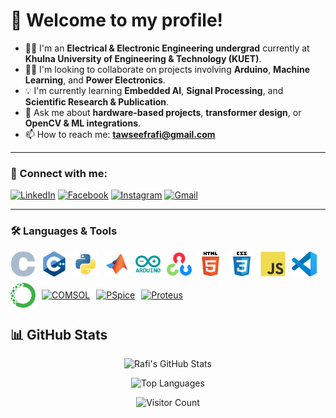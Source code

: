 # 👋 Welcome to my profile!

- 🧑‍🎓 I'm an **Electrical & Electronic Engineering undergrad** currently at **Khulna University of Engineering & Technology (KUET)**.
- 👨‍💻 I'm looking to collaborate on projects involving **Arduino**, **Machine Learning**, and **Power Electronics**.
- 💡 I'm currently learning **Embedded AI**, **Signal Processing**, and **Scientific Research & Publication**.
- 💬 Ask me about **hardware-based projects**, **transformer design**, or **OpenCV & ML integrations**.
- 📫 How to reach me: **tawseefrafi@gmail.com**

---

### 🔗 Connect with me:

<a href="https://www.linkedin.com/in/tawseef-salim-rafi/" target="_blank"><img src="https://img.shields.io/badge/-LinkedIn-0077B5?style=flat-square&logo=linkedin" alt="LinkedIn" /></a>
<a href="https://www.facebook.com/tawseefsalim.rafi.14/" target="_blank"><img src="https://img.shields.io/badge/-Facebook-1877F2?style=flat-square&logo=facebook" alt="Facebook" /></a>
<a href="https://www.instagram.com/tawseef.s.rafi/" target="_blank"><img src="https://img.shields.io/badge/-Instagram-E4405F?style=flat-square&logo=instagram" alt="Instagram" /></a>
<a href="mailto:tawseefrafi@gmail.com" target="_blank"><img src="https://img.shields.io/badge/-Gmail-D14836?style=flat-square&logo=gmail" alt="Gmail" /></a>

---

### 🛠️ Languages & Tools

<div style="display: flex; flex-wrap: wrap; gap: 10px; align-items: center;">
  <img src="https://raw.githubusercontent.com/devicons/devicon/master/icons/c/c-original.svg" alt="C" width="40" height="40" />
  <img src="https://raw.githubusercontent.com/devicons/devicon/master/icons/cplusplus/cplusplus-original.svg" alt="C++" width="40" height="40" />
  <img src="https://raw.githubusercontent.com/devicons/devicon/master/icons/python/python-original.svg" alt="Python" width="40" height="40" />
  <img src="https://raw.githubusercontent.com/devicons/devicon/master/icons/matlab/matlab-original.svg" alt="MATLAB" width="40" height="40" />
  <img src="https://raw.githubusercontent.com/devicons/devicon/master/icons/arduino/arduino-original-wordmark.svg" alt="Arduino" width="40" height="40" />
  <img src="https://raw.githubusercontent.com/devicons/devicon/master/icons/opencv/opencv-original.svg" alt="OpenCV" width="40" height="40" />
  <img src="https://raw.githubusercontent.com/devicons/devicon/master/icons/html5/html5-original-wordmark.svg" alt="HTML5" width="40" height="40" />
  <img src="https://raw.githubusercontent.com/devicons/devicon/master/icons/css3/css3-original-wordmark.svg" alt="CSS3" width="40" height="40" />
  <img src="https://raw.githubusercontent.com/devicons/devicon/master/icons/javascript/javascript-original.svg" alt="JavaScript" width="40" height="40" />
  <img src="https://raw.githubusercontent.com/devicons/devicon/master/icons/vscode/vscode-original.svg" alt="VS Code" width="40" height="40" />
  <img src="https://raw.githubusercontent.com/devicons/devicon/master/icons/anaconda/anaconda-original.svg" alt="Anaconda" width="40" height="40" />
  <a href="https://www.comsol.com/" target="_blank"><img src="https://img.shields.io/badge/-COMSOL-0072C6?style=flat-square" alt="COMSOL" /></a>
  <a href="https://www.pspice.com/" target="_blank"><img src="https://img.shields.io/badge/-PSpice-E60027?style=flat-square" alt="PSpice" /></a>
  <a href="https://www.labcenter.com/" target="_blank"><img src="https://img.shields.io/badge/-Proteus-1D8FBD?style=flat-square" alt="Proteus" /></a>
</div>


## 📊 GitHub Stats

<p align="center">
  <img src="https://github-readme-stats.vercel.app/api?username=TawseefRafi&show_icons=true&theme=radical" alt="Rafi's GitHub Stats" />
</p>

<p align="center">
  <img src="https://github-readme-stats.vercel.app/api/top-langs/?username=TawseefRafi&layout=compact&theme=radical" alt="Top Languages" />
</p>

<p align="center">
  <img src="https://profile-counter.glitch.me/TawseefRafi/count.svg" alt="Visitor Count" />
</p>



